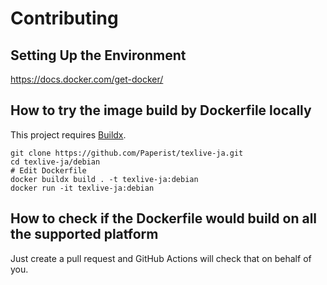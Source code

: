 # Contributing

## Setting Up the Environment

https://docs.docker.com/get-docker/

## How to try the image build by Dockerfile locally

This project requires [Buildx](https://docs.docker.com/buildx/working-with-buildx/).

```
git clone https://github.com/Paperist/texlive-ja.git
cd texlive-ja/debian
# Edit Dockerfile
docker buildx build . -t texlive-ja:debian
docker run -it texlive-ja:debian
```

## How to check if the Dockerfile would build on all the supported platform

Just create a pull request and GitHub Actions will check that on behalf of you.
